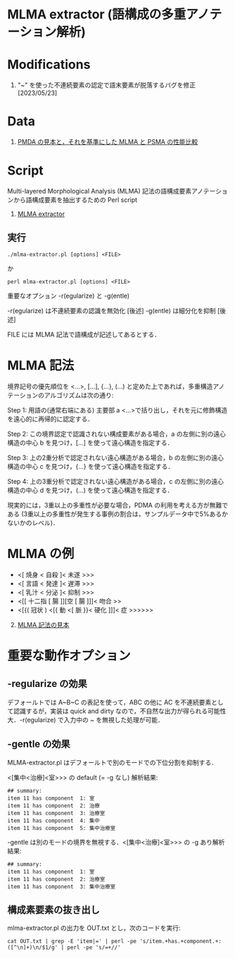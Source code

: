 # MLMA extractor (語構成の多重アノテーション解析)


# Modifications

1. "~" を使った不連続要素の認定で語末要素が脱落するバグを修正 [2023/05/23]

# Data

1. [PMDA の見本と，それを基準にした MLMA と PSMA の性能比較](data-mlma-psma-compared-against-pdma.xlsx)

# Script

Multi-layered Morphological Analysis (MLMA) 記法の語構成要素アノテーションから語構成要素を抽出するための Perl script

1. [MLMA extractor](mlma-extractor.pl)

## 実行

`./mlma-extractor.pl [options] <FILE>`

か

`perl mlma-extractor.pl [options] <FILE>`


重要なオプション -r(egularize) と -g(entle)

-r(egularize) は不連続要素の認識を無効化 [後述]
-g(entle) は細分化を抑制 [後述]

FILE には MLMA 記法で語構成が記述してあるとする．

# MLMA 記法

境界記号の優先順位を <...>, [...], {...}, (...) と定めた上であれば，多重構造アノテーションのアルゴリズムは次の通り:

Step 1:
用語の(通常右端にある) 主要部 a  <...>で括り出し，それを元に修飾構造を遠心的に再帰的に認定する．

Step 2:
この境界認定で認識されない構成要素がある場合，a の左側に別の遠心構造の中心 b を見つけ，[...] を使って遠心構造を指定する．

Step 3:
上の2重分析で認定されない遠心構造がある場合，b の左側に別の遠心構造の中心 c を見つけ，{...} を使って遠心構造を指定する．

Step 4:
上の3重分析で認定されない遠心構造がある場合，c の左側に別の遠心構造の中心 d を見つけ，(...)  を使って遠心構造を指定する．

現実的には，3重以上の多重性が必要な場合，PDMA の利用を考える方が無難である (3重以上の多重性が発生する事例の割合は，サンプルデータ中で5%あるかないかのレベル)．

# MLMA の例

- <[ 焼身 < 自殺 ]< 未遂 >>>
- <[ 言語 < 発達 ]< 遅滞 >>>
- <[ 乳汁 < 分泌 ]< 抑制 >>>
- <[[ 十二指 [ 腸 ]][空 [ 腸 ]]]< 吻合 >>
- <[{( 冠状 ) <[{ 動 <[ 脈 }}< 硬化 ]]]< 症 >>>>>>

2. [MLMA 記法の見本](list2-sample-medterms-mlms.txt)

# 重要な動作オプション

## -regularize の効果

デフォールトでは A~B~C の表記を使って，ABC の他に AC を不連続要素として認識するが，実装は quick and dirty なので，不自然な出力が得られる可能性大．-r(egularize) で入力中の ~ を無視した処理が可能．

## -gentle の効果

MLMA-extractor.pl はデフォールトで別のモードでの下位分割を抑制する．

<[集中<治療]<室>>> の default (= -g なし) 解析結果:

```
## summary:
item 11 has component  1: 室
item 11 has component  2: 治療
item 11 has component  3: 治療室
item 11 has component  4: 集中
item 11 has component  5: 集中治療室
```

-gentle は別のモードの境界を無視する．<[集中<治療]<室>>> の -g あり解析結果:

```
## summary:
item 11 has component  1: 室
item 11 has component  2: 治療室
item 11 has component  3: 集中治療室
```

## 構成素要素の抜き出し

mlma-extractor.pl の出力を OUT.txt とし，次のコードを実行:

```
cat OUT.txt | grep -E 'item|=' | perl -pe 's/item.+has.+component.+:([^\n]+)\n/$1/g' | perl -pe 's/=+//'
```

